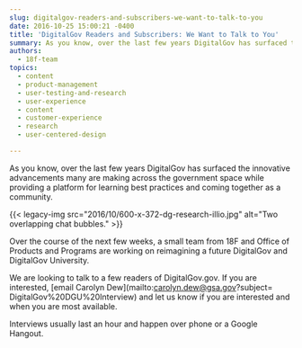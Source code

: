 ```yaml
---
slug: digitalgov-readers-and-subscribers-we-want-to-talk-to-you
date: 2016-10-25 15:00:21 -0400
title: 'DigitalGov Readers and Subscribers: We Want to Talk to You'
summary: As you know, over the last few years DigitalGov has surfaced the innovative advancements many are making across the government space while providing a platform for learning best practices and coming together as a community. Over the course of the next few weeks, a small team from
authors:
  - 18f-team
topics:
  - content
  - product-management
  - user-testing-and-research
  - user-experience
  - content
  - customer-experience
  - research
  - user-centered-design

---
```


As you know, over the last few years DigitalGov has surfaced the innovative advancements many are making across the government space while providing a platform for learning best practices and coming together as a community.

{{< legacy-img src="2016/10/600-x-372-dg-research-illio.jpg" alt="Two overlapping chat bubbles." >}}

Over the course of the next few weeks, a small team from 18F and Office of Products and Programs are working on reimagining a future DigitalGov and DigitalGov University.

We are looking to talk to a few readers of DigitalGov.gov. If you are interested, [email Carolyn Dew](mailto:carolyn.dew@gsa.gov?subject= DigitalGov%20DGU%20Interview) and let us know if you are interested and when you are most available.

Interviews usually last an hour and happen over phone or a Google Hangout.
